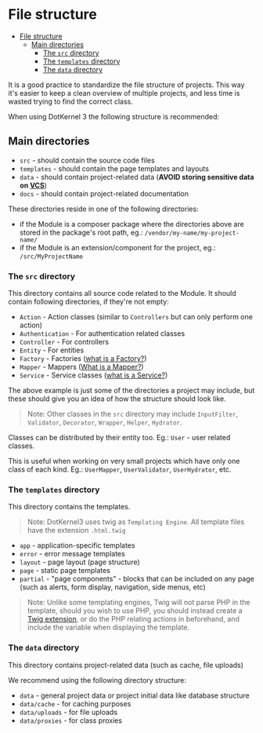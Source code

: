 # File structure

- [File structure](#file-structure)
    - [Main directories](#main-directories)
        - [The `src` directory](#the-src-directory)
        - [The `templates` directory](#the-templates-directory)
        - [The `data` directory](#the-data-directory)

It is a good practice to standardize the file structure of projects.
This way it's easier to keep a clean overview of multiple projects, and less time is wasted trying to find the correct class.

When using DotKernel 3 the following structure is recommended:

## Main directories

- `src` - should contain the source code files
- `templates` - should contain the page templates and layouts
- `data` - should contain project-related data (**AVOID storing sensitive data on [VCS](https://en.wikipedia.org/wiki/Version_control)**)
- `docs` - should contain project-related documentation

These directories reside in one of the following directories:

- if the Module is a composer package where the directories above are stored in the package's root path, eg.: `/vendor/my-name/my-project-name/`
- if the Module is  an extension/component for the project, eg.: `/src/MyProjectName`

### The `src` directory

This directory contains all source code related to the Module. It should contain following directories, if they're not empty:

- `Action` - Action classes (similar to `Controllers` but can only perform one action)
- `Authentication` - For authentication related classes
- `Controller` - For controllers
- `Entity` - For entities
- `Factory` - Factories ([what is a Factory?](Factory.md))
- `Mapper` - Mappers ([What is a Mapper?](Mapper.md))
- `Service` - Service classes ([what is a Service?](Service.md))

The above example is just some of the directories a project may include, but these should give you an idea of how the structure should look like.

> Note: Other classes in the `src` directory may include `InputFilter`, `Validator`, `Decorator`, `Wrapper`, `Helper`, `Hydrator`.

Classes can be distributed by their entity too. Eg.: `User` - user related classes.

This is useful when working on very small projects which have only one class of each kind. Eg.: `UserMapper`, `UserValidator`, `UserHydrator`, etc.

### The `templates` directory

This directory contains the templates.
> Note: DotKernel3 uses twig as `Templating Engine`. All template files have the extension `.html.twig`

- `app` - application-specific templates
- `error` - error message templates
- `layout` - page layout (page structure)
- `page` - static page templates
- `partial` - "page components" - blocks that can be included on any page (such as alerts, form display, navigation, side menus, etc)

 > Note: Unlike some templating engines, Twig will not parse PHP in the template, should you wish to use PHP, you should instead create a [Twig extension](../Tutorials/Create-a-Twig-Extension.md), or do the PHP relating actions in beforehand, and include the variable when displaying the template.

### The `data` directory

This directory contains project-related data (such as cache, file uploads)

We recommend using the following directory structure:

- `data` - general project data or project initial data like database structure
- `data/cache` - for caching purposes
- `data/uploads` - for file uploads
- `data/proxies` - for class proxies
